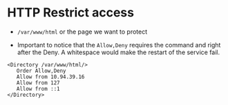 # HTTP Restrict access

- `/var/www/html` or the page we want to protect

- Important to notice that the `Allow,Deny` requires the command and right after the Deny. A whitespace would make the restart of the service fail.
```
<Directory /var/www/html/>
   Order Allow,Deny
   Allow from 10.94.39.16
   Allow from 127
   Allow from ::1
</Directory>
```
